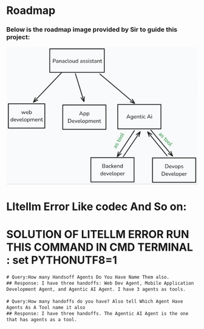 # Roadmap

### Below is the roadmap image provided by Sir to guide this project:

![Project Roadmap](image.jpg)


# LItellm Error Like codec And So on:
# SOLUTION OF LITELLM ERROR RUN THIS COMMAND IN CMD TERMINAL : set PYTHONUTF8=1

```
# Query:How many Handsoff Agents Do You Have Name Them also.
## Response: I have three handoffs: Web Dev Agent, Mobile Application Development Agent, and Agentic AI Agent. I have 3 agents as tools.

# Query:How many handoffs do you have? Also tell Which Agent Have Agents As A Tool name it also
## Response: I have three handoffs. The Agentic AI Agent is the one that has agents as a tool.
```